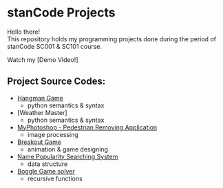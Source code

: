 # stanCode Projects
Hello there!\
This repository holds my programming projects done during the period of stanCode SC001 & SC101 course.

Watch my [Demo Video!]

## Project Source Codes:
* [Hangman Game](https://github.com/pe11te18r/MystanCodeProjects/tree/main/001_hangman_game)
  * python semantics & syntax
* [Weather Master]
  * python semantics & syntax
* [MyPhotoshop - Pedestrian Removing Application](https://github.com/pe11te18r/MystanCodeProjects/tree/main/my_photoshop)
  * image processing
* [Breakout Game](https://github.com/pe11te18r/MystanCodeProjects/tree/main/break_out_game)
  * animation & game designing
* [Name Popularity Searching System](https://github.com/pe11te18r/MystanCodeProjects/tree/main/name_searching_system)
  * data structure
* [Boggle Game solver](https://github.com/pe11te18r/MystanCodeProjects/tree/main/boggle_game_solver)
  * recursive functions
  
